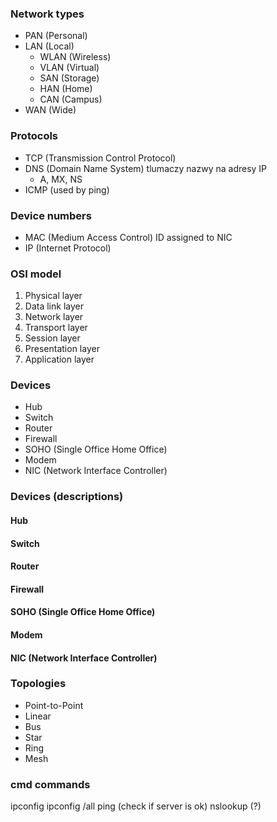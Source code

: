 

### Network types
- PAN (Personal)
- LAN (Local)
  - WLAN (Wireless)
  - VLAN (Virtual)
  - SAN (Storage)
  - HAN (Home)
  - CAN (Campus)
- WAN (Wide)

### Protocols
- TCP (Transmission Control Protocol)
- DNS (Domain Name System) tlumaczy nazwy na adresy IP
  - A, MX, NS
- ICMP (used by ping)

### Device numbers
- MAC (Medium Access Control)
  ID assigned to NIC
- IP (Internet Protocol)

### OSI model

1.  Physical  layer
2.  Data link layer
3.  Network layer
4.  Transport layer
5.  Session layer
6.  Presentation layer
7.  Application layer

### Devices

- Hub
- Switch
- Router
- Firewall
- SOHO (Single Office Home Office)
- Modem
- NIC (Network Interface Controller)

### Devices (descriptions)
#### Hub
#### Switch
#### Router
#### Firewall
#### SOHO (Single Office Home Office)
#### Modem
#### NIC (Network Interface Controller)

### Topologies
- Point-to-Point
- Linear
- Bus
- Star
- Ring
- Mesh

### cmd commands

  ipconfig
  ipconfig /all
  ping (check if server is ok)
  nslookup (?)

